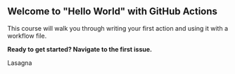 ## Welcome to "Hello World" with GitHub Actions

This course will walk you through writing your first action and using it with a workflow file. 

**Ready to get started? Navigate to the first issue.**

Lasagna


